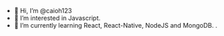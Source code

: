 - 👋 Hi, I’m @caioh123
- 👀 I’m interested in Javascript.
- 🌱 I’m currently learning React, React-Native, NodeJS and MongoDB.
.

<!---
caioh123/caioh123 is a ✨ special ✨ repository because its `README.md` (this file) appears on your GitHub profile.
You can click the Preview link to take a look at your changes.
--->
  
